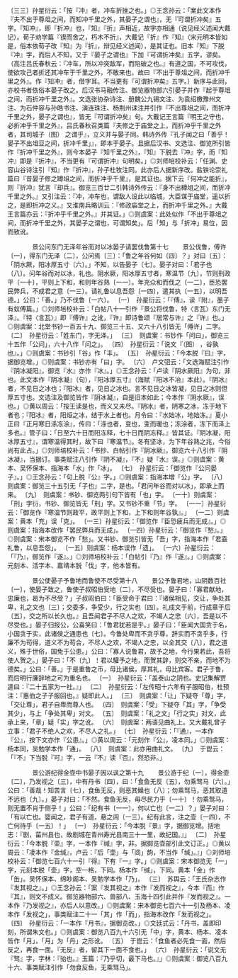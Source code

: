 <!-- { "loadSidebar": true } -->
〔三三〕孙星衍云：「按『冲』者，冲车折挫之也。」◎王念孙云：「案此文本作『夫不出于尊俎之间，而知冲千里之外，其晏子之谓也』，无『可谓折冲矣』五字。『知冲』，即『折冲』也，『知』『折』声相近，故字亦相通（说见经义述闻大戴记）。荀子劝学篇『锲而舍之，朽木不折』，大戴记『折』作『知』（宋元明本皆如是，俗本依荀子改『知』为『折』，辩见经义述闻），是其证也。旧本『知』下脱『冲』字，而后人不知，又于『晏子之谓也』下加『可谓折冲矣』五字，谬矣。（高注吕氏春秋云：『冲车，所以冲突敌军，而陷破之也。』有道之国，不可攻伐，使欲攻己者折还其冲车于千里之外，不敢来也，故曰『不出于尊俎之间，而折冲千里之外』。作『知冲』者，借字耳。不当更有『可谓折冲矣』五字。）新序与此同，亦校书者依俗本晏子改之。后汉书马融传注、御览器物部六引晏子并作『起于尊俎之间，而折冲千里之外』。文选张协杂诗注、册魏公九锡文注、为袁绍檄豫州文注、为石仲容与孙皓书注、演连珠注、杨荆州诔注并引作『不出尊俎之间，而折冲千里之外，晏子之谓也』，皆无『可谓折冲矣』句。大戴记王言篇『明王之守也，必折冲乎千里之外』，吕氏春秋召类篇『夫修之于庙堂之上，而折冲乎千里之外者，其司城子（图） 之谓乎』，立义并与晏子同。韩诗外传『孔子闻之曰「善乎！晏子不出俎豆之间，折冲千里」』，即本于晏子。且据后汉书、文选注、御览所引皆作『折冲千里之外』，则今本晏子『知千里之外』，『知』下脱去『冲』字，而『知冲』即是『折冲』，不当更有『可谓折冲』句明矣。」◎刘师培校补云：「任渊、史容山谷诗注引『知』作『折冲』，孙子杜牧注同。此亦后人据新序改。盐铁论崇礼篇曰『昔晏子修之罇俎之间，而折冲乎千里』，是其证也。据下云『何冲之能折』，则『折冲』犹言『却兵』。御览三百廿二引韩诗外传云：『身不出樽俎之间，而折冲千里之外。』又引注云：『冲，冲车也，谓敌人设此以临城，大臣谋于庙堂，遥以折之，是即折冲之义。』又淮南兵略训云：『修政庙堂之上，而折冲千里之外。』大戴王言篇亦云：『折冲乎千里之外。』并其证。」◎则虞案：此处似作「不出于尊俎之间，而折冲千里之外，其晏子之谓也，可谓知矣」。后「知」与「折冲」易位，因而致讹。





　　　　景公问东门无泽年谷而对以冰晏子请罢伐鲁第十七
　　景公伐鲁，傅许〔一〕，得东门无泽〔二〕，公问焉〔三〕：「鲁之年谷何如〔四〕？」对曰〔五〕：「阴水厥，阳冰厚五寸〔六〕。」不知，以告晏子〔七〕。晏子对曰：「君子也〔八〕。问年谷而对以冰，礼也。阴水厥，阳冰厚五寸者，寒温节〔九〕，节则刑政平〔一十〕，平则上下和，和则年谷熟〔一一〕。年充众和而伐之〔一二〕，臣恐罢民弊兵，不成君之意〔一三〕。请礼鲁以息吾怨〔一四〕，遣其执〔一五〕，以明吾德。」公曰：「善。」乃不伐鲁〔一六〕。
〔一〕　孙星衍云：「『傅』，读『附』，墨子有蚁傅篇。」◎刘师培校补云：「白帖八十一引作『景公将伐鲁，特〈言瓦〉东门无泽』。『特〈言瓦〉』即『傅许』之讹，『许』即诗鲁颂『居常与许』之『许』也。」◎则虞案：北堂书钞一百五十九、御览三十五、又六十八引皆无「傅许」二字。
〔二〕　孙星衍云：「姓东门，字无泽。」
〔三〕　则虞案：书钞作「问曰」，御览三十五作「公问」，六十八作「问之」。
〔四〕　孙星衍云：「说文『（图） ，谷孰也』。」◎则虞案：书钞引「谷」作「丰」。
〔五〕　孙星衍云：「今本脱『曰』字，据御览增。」◎则虞案：书钞亦有「曰」字。
〔六〕　卢文弨云：「文选海赋注引作『阴冰凝阳』，御览『水』亦作『冰』。」◎王念孙云：「卢读『阴水厥阳』为句，非也。此文本作『阴冰凝』（句），『阳冰厚五寸』（海赋『阳冰不冶』本此）。『阴冰』者，不见日之冰也；『阳冰』者，见日之冰也。言不见日之冰皆凝，见日之冰则但厚五寸也。文选注及御览皆作『阴冰凝』，自是旧本如此；今本作『阴水厥』，误也。」◎黄以周云：「按王读是也，而义又未尽。『阴冰』者，阴寒之冰，冻于地下者也；『阳冰』者，阳烜之冰，结于水上者也。月令曰：『水始冰，地始冻。』夏小正曰『正月寒日涤冻涂』，传曰：「涤也者，变也，变而暖也；冻涂者，冻下而泽上多也。』管子曰：「日至六十日而阳冻释，七十日而阴冻释。』皆其证。『阴冰凝，阳冰厚五寸』，谓寒温得其时，故下曰『寒温节』。冬有坚冰，为下年谷熟之兆，今俗尚有此占。」◎刘师培校补云：「书抄、白帖引作『阴冰厥』，御览六十八引作『阴冰凝』，当据订。事类赋注八引作『阴不凝』，『不』疑『水』误。」◎则虞案：黄本、吴怀保本、指海本「水」作「冰」。
〔七〕　孙星衍云：「御览作『公问晏子』。」◎王念孙云：「句上脱『公』字。」◎则虞案：指海本增「公」字。
〔八〕　则虞案：御览三十五引无「子也」二字，是也。「君问年谷而对以冰」，即承上而来。
〔九〕　则虞案：书钞、御览两引句下皆有「也」字。
〔一十〕则虞案：「刑」字衍，书钞、御览皆无「刑」字。又书钞不重「节」字。
〔一一〕孙星衍云：「御览作『寒温节则政平，政平则上下和，上下和则年谷孰』。」
〔一二〕则虞案：黄本「充」误「克」。
〔一三〕孙星衍云：「御览作『臣恐疲兵而无成』。」◎则虞案：指海本改作「罢民弊兵而无成」。
〔一四〕孙星衍云：「御览作『愁』。」◎则虞案：宋本御览不作「愁」。又书钞、御览引皆无「吾」字，指海本作「君盍礼鲁，以息吾怨」。
〔一五〕则虞案：杨本误作「遗」。
〔一六〕孙星衍云：「『乃』，御览作『遂』。」◎刘师培校补云：「白帖引『乃』作『遂』。」◎则虞案：元刻本、活字本、嘉靖本脱「伐」字，他本皆有。



　　　　景公使晏子予鲁地而鲁使不尽受第十八
　　景公予鲁君地，山阴数百社〔一〕，使晏子致之，鲁使子叔昭伯受地〔二〕，不尽受也。晏子曰：「寡君献地，忠廉也，曷为不尽受？」子叔昭伯曰：「臣受命于君曰：『诸侯相见，交让，争处其卑，礼之文也〔三〕；交委多，争受少，行之实也〔四〕。礼成文于前，行成章于后〔五〕，交之所以长久也。』且吾闻君子不尽人之欢，不竭人之忠〔六〕，吾是以不尽受也。」晏子归报公，公喜笑曰：「鲁君犹若是乎。」晏子曰：「臣闻大国贪于名，小国贪于实，此诸侯之通患也〔七〕。今鲁处卑而不贪乎尊，辞实而不贪乎多，行廉不为苟得，道义不为苟合，不尽人之欢，不竭人之忠，以全其交〔八〕，君之道义，殊于世俗，国免于公患。」公曰：「寡人说鲁君，故予之地，今行果若此，吾将使人贺之。」晏子曰：「不〔九〕！君以驩予之地，而贺其辞，则交不亲，而地不为德矣。」公曰：「善。」于是重鲁之币，毋比诸侯，厚其礼，毋比宾客。君子于鲁，而后明行廉辞地之可为重名也。
〔一〕　孙星衍云：「盖泰山之阴也。史记集解贾逵曰：『二十五家为一社。』」
〔二〕　孙星衍云：「左传昭十六年有子服昭伯，杜预注：『惠伯之子子服回也。』疑即此人。」
〔三〕　则虞案：「让」下疑夺「尊」字，「交让尊」，君子自卑而尊人也。
〔四〕　则虞案：「受」下疑夺「其」字，「争受其少」，与上「争处其卑」对文。
〔五〕　则虞案：「礼之文」「行之实」对文，此承上来，「章」疑「实」字之讹。
〔六〕　则虞案：两语见曲礼上。又大戴礼曾子立事：「君子不绝人之欢，不尽人之礼。」
〔七〕　孙星衍云：「『通』，一本作『公』，按下文亦作『公患』。」◎黄以周云：「元刻作『公』，凌本同。」◎则虞案：杨本同，吴勉学本作「通」。
〔八〕　则虞案：此亦用曲礼文。
〔九〕　于鬯云：「『不』下当脱『可』字，一云『不』读『否』，然恐非。」



　　　　景公游纪得金壶中书晏子因以讽之第十九
　　景公游于纪〔一〕，得金壶〔二〕，乃发视之〔三〕，中有丹书〔四〕，曰：「食鱼无反〔五〕，勿乘驽马〔六〕。」公曰：「善哉！知苦言〔七〕，食鱼无反，则恶其鱢也〔八〕；勿乘驽马，恶其取道不远也〔九〕。」晏子对曰：「不然。食鱼无反，毋尽民力乎〔一十〕！勿乘驽马，则无置不肖于侧乎！」公曰：「纪有书〔一一〕，何以亡也〔一二〕？」晏子对曰：「有以亡也。婴闻之，君子有道，悬之闾〔一三〕。纪有此言，注之壶〔一四〕，不亡何待乎〔一五〕！」
〔一〕　孙星衍云：「今本脱『景』字，据御览增。括地志：『剧，菑州县也，故剧城在青州寿光县南三十一里，故纪国。』」
〔二〕　孙星衍云：「今本脱『壶』字，一本作『缄』字，非。据御览壶部引此文订正。」◎黄以周云：「凌本作『金缄』，卢云：『后「壶」与「闾」韵，不当作「缄」。』」◎刘师培校补云：「御览七百六十一引『得』下有『一』字。」◎则虞案：宋本御览无「一」字，元刻本脱「壶」字，空一格，下同。杨本作「缄」，下同。黄本「金」作「缶」。吴怀保本、绵眇阁本、吴勉学本作「乃」。
〔三〕　苏舆云：「王氏杂志作『发其视之』。」◎王念孙云：「案『发其视之』本作『发而视之』，今本『而』作『其』，则文不成义。御览器物部六、兽部八、玉海十四引此并作『发而视之』。一本作『乃发视之』，亦后人以意改。」◎则虞案：宋本御览七百六十一引及杨本、凌本作「发视之」，事类赋注二十一「其」作「而」，指海本改作「发而视之」。
〔四〕　孙星衍云：「一本作『月书』，据御览改。」◎文廷式云：「丹书，盖即印刻，所谓朱文也。」◎则虞案：御览八百九十六引无「中」字，黄本、杨本、凌本皆作「月」，「月」为「丹」之形讹。
〔五〕　于鬯云：「食鱼者必先食一面，然后反之，再食一面。『无反』者，留其下一面不食也。」
〔六〕　孙星衍云：「说文无『驽』字，字林：『骀也。』玉篇：『乃乎切，最下马也。』」◎则虞案：御览八百九十六、事类赋注引作「勿食反鱼，无乘驽马」。

